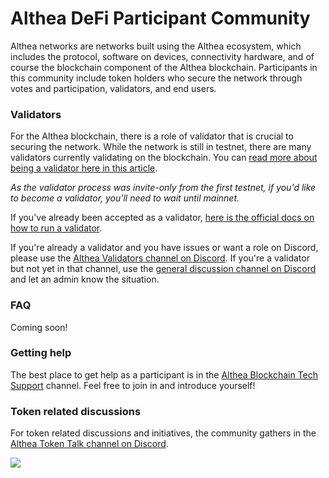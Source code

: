 # Althea DeFi Participant Community

Althea networks are networks built using the Althea ecosystem, which includes the protocol, software on devices, connectivity hardware, and of course the blockchain component of the Althea blockchain. Participants in this community include token holders who secure the network through votes and participation, validators, and end users.

### Validators

For the Althea blockchain, there is a role of validator that is crucial to securing the network. While the network is still in testnet, there are many validators currently validating on the blockchain. You can [read more about being a validator here in this article](https://blog.althea.net/validate/).

*As the validator process was invite-only from the first testnet, if you'd like to become a validator, you'll need to wait until mainnet.*

If you've already been accepted as a validator, [here is the official docs on how to run a validator](https://github.com/althea-net/althea-zone).


If you're already a validator and you have issues or want a role on Discord, please use the [Althea Validators channel on Discord](https://discord.com/channels/477147257251299350/595286622178639892). If you're a validator but not yet in that channel, use the [general discussion channel on Discord](https://discord.com/channels/477147257251299350/477147257251299352) and let an admin know the situation. 

### FAQ

Coming soon!

### Getting help

The best place to get help as a participant is in the [Althea Blockchain Tech Support](https://discord.com/channels/477147257251299350/822103099207319573) channel. Feel free to join in and introduce yourself!

### Token related discussions

For token related discussions and initiatives, the community gathers in the [Althea Token Talk channel on Discord](https://discord.com/channels/477147257251299350/1030206718581411990).

[<img src="https://img.shields.io/badge/Edit%20this%20page%20on-Github-lightgrey?style=flat-square">](https://github.com/althea-net/communities/blob/main/README.md)
